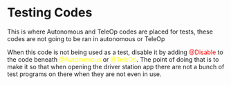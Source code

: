 # Testing Codes
This is where Autonomous and TeleOp codes are placed for tests, these codes are not going to be ran in autonomous or TeleOp

When this code is not being used as a test, disable it by adding <red style="color: red">@Disable</red> to the code beneath <yellow style="color: yellow">@Autonomous</yellow> or <yellow style="color: yellow">@TeleOp</yellow>. The point of doing that is to make it so that when opening the driver station app there are not a bunch of test programs on there when they are not even in use.